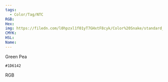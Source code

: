 ```yaml
---
tags:
  - Color/Tag/NTC
RGB:
Hex:
img: https://filedn.com/l0hpzxl1f01yT7GHxtF8cyk/Color%20Snake/standard_csv_to_svg/1D6142.svg
CMYK:
HSL:
Name:
---
```

Green Pea
```palette
#1D6142
```
RGB

